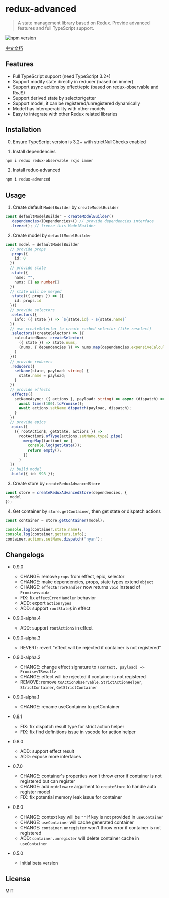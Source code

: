 # redux-advanced

> A state management library based on Redux. Provide advanced features and full TypeScript support.

[![npm version](https://img.shields.io/npm/v/redux-advanced.svg)](https://www.npmjs.com/package/redux-advanced)

[中文文档](https://github.com/SpringNyan/redux-advanced/blob/master/README-zh.md)

## Features

- Full TypeScript support (need TypeScript 3.2+)
- Support modify state directly in reducer (based on immer)
- Support async actions by effect/epic (based on redux-observable and RxJS)
- Support derived state by selector/getter
- Support model, it can be registered/unregistered dynamically
- Model has interoperability with other models
- Easy to integrate with other Redux related libraries

## Installation

0. Ensure TypeScript version is 3.2+ with strictNullChecks enabled

1. Install dependencies

```sh
npm i redux redux-observable rxjs immer
```

2. Install redux-advanced

```sh
npm i redux-advanced
```

## Usage

1. Create default `ModelBuilder` by `createModelBuilder`

```typescript
const defaultModelBuilder = createModelBuilder()
  .dependencies<IDependencies>() // provide dependencies interface
  .freeze(); // freeze this ModelBuilder
```

2. Create model by `defaultModelBuilder`

```typescript
const model = defaultModelBuilder
  // provide props
  .props({
    id: 0
  })
  // provide state
  .state({
    name: "",
    nums: [] as number[]
  })
  // state will be merged
  .state(({ props }) => ({
    id: props.id
  }))
  // provide selectors
  .selectors({
    info: ({ state }) => `${state.id} - ${state.name}`
  })
  // use createSelector to create cached selector (like reselect)
  .selectors((createSelector) => ({
    calculatedNums: createSelector(
      ({ state }) => state.nums,
      (nums, { dependencies }) => nums.map(dependencies.expensiveCalculate)
    )
  }))
  // provide reducers
  .reducers({
    setName(state, payload: string) {
      state.name = payload;
    }
  })
  // provide effects
  .effects({
    setNameAsync: ({ actions }, payload: string) => async (dispatch) => {
      await timer(100).toPromise();
      await actions.setName.dispatch(payload, dispatch);
    }
  })
  // provide epics
  .epics([
    ({ rootAction$, getState, actions }) =>
      rootAction$.ofType(actions.setName.type).pipe(
        mergeMap((action) => {
          console.log(getState());
          return empty();
        })
      )
  ])
  // build model
  .build({ id: 998 });
```

3. Create store by `createReduxAdvancedStore`

```typescript
const store = createReduxAdvancedStore(dependencies, {
  model
});
```

4. Get container by `store.getContainer`, then get state or dispatch actions

```typescript
const container = store.getContainer(model);

console.log(container.state.name);
console.log(container.getters.info);
container.actions.setName.dispatch("nyan");
```

## Changelogs

- 0.9.0

  - CHANGE: remove `props` from effect, epic, selector
  - CHANGE: make dependencies, props, state types extend `object`
  - CHANGE: `effectErrorHandler` now returns `void` instead of `Promise<void>`
  - FIX: fix `effectErrorHandler` behavior
  - ADD: export `actionTypes`
  - ADD: support `rootState$` in effect

- 0.9.0-alpha.4

  - ADD: support `rootAction$` in effect

- 0.9.0-alpha.3

  - REVERT: revert "effect will be rejected if container is not registered"

- 0.9.0-alpha.2

  - CHANGE: change effect signature to `(context, payload) => Promise<TResult>`
  - CHANGE: effect will be rejected if container is not registered
  - REMOVE: remove `toActionObservable`, `StrictActionHelper`, `StrictContainer`, `GetStrictContainer`

- 0.9.0-alpha.1

  - CHANGE: rename useContainer to getContainer

- 0.8.1

  - FIX: fix dispatch result type for strict action helper
  - FIX: fix find definitions issue in vscode for action helper

- 0.8.0

  - ADD: support effect result
  - ADD: expose more interfaces

- 0.7.0

  - CHANGE: container's properties won't throw error if container is not registered but can register
  - CHANGE: add `middleware` argument to `createStore` to handle auto register model
  - FIX: fix potential memory leak issue for container

- 0.6.0

  - CHANGE: context key will be `""` if key is not provided in `useContainer`
  - CHANGE: `useContainer` will cache generated container
  - CHANGE: `container.unregister` won't throw error if container is not registered
  - ADD: `container.unregister` will delete container cache in `useContainer`

- 0.5.0

  - Initial beta version

## License

MIT
